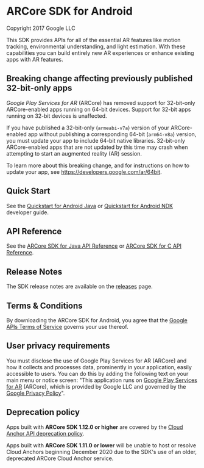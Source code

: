 ARCore SDK for Android
======================
Copyright 2017 Google LLC

This SDK provides APIs for all of the essential AR features like motion
tracking, environmental understanding, and light estimation. With these
capabilities you can build entirely new AR experiences or enhance existing apps
with AR features.


## Breaking change affecting previously published 32-bit-only apps

_Google Play Services for AR_ (ARCore) has removed support for 32-bit-only
ARCore-enabled apps running on 64-bit devices. Support for 32-bit apps running
on 32-bit devices is unaffected.

If you have published a 32-bit-only (`armeabi-v7a`) version of your
ARCore-enabled app without publishing a corresponding 64-bit (`arm64-v8a`)
version, you must update your app to include 64-bit native libraries.
32-bit-only ARCore-enabled apps that are not updated by this time may crash when
attempting to start an augmented reality (AR) session.

To learn more about this breaking change, and for instructions on how to update
your app, see https://developers.google.com/ar/64bit.


## Quick Start

See the [Quickstart for Android Java](//developers.google.com/ar/develop/java/quickstart)
or [Quickstart for Android NDK](//developers.google.com/ar/develop/c/quickstart)
developer guide.


## API Reference

See the [ARCore SDK for Java API Reference](//developers.google.com/ar/reference/java)
or [ARCore SDK for C API Reference](//developers.google.com/ar/reference/c).


## Release Notes

The SDK release notes are available on the
[releases](//github.com/google-ar/arcore-android-sdk/releases) page.


## Terms & Conditions

By downloading the ARCore SDK for Android, you agree that the
[Google APIs Terms of Service](//developers.google.com/terms/) governs your use
thereof.


## User privacy requirements

You must disclose the use of Google Play Services for AR (ARCore) and how it
collects and processes data, prominently in your application, easily accessible
to users. You can do this by adding the following text on your main menu or
notice screen: "This application runs on [Google Play Services for AR](//play.google.com/store/apps/details?id=com.google.ar.core) (ARCore),
which is provided by Google LLC and governed by the [Google Privacy Policy](//policies.google.com/privacy)".

## Deprecation policy

Apps built with **ARCore SDK 1.12.0 or higher** are covered by the
[Cloud Anchor API deprecation policy](//developers.google.com/ar/distribute/deprecation-policy).

Apps built with **ARCore SDK 1.11.0 or lower** will be unable to host or resolve
Cloud Anchors beginning December 2020 due to the SDK's use of an older,
deprecated ARCore Cloud Anchor service.
